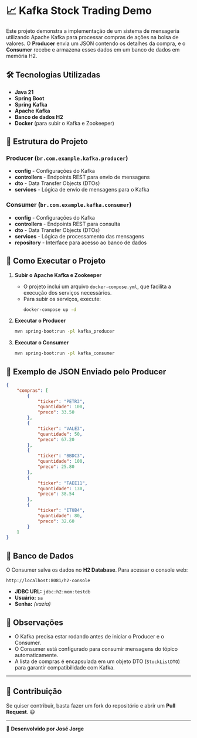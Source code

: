 # 📈 Kafka Stock Trading Demo

Este projeto demonstra a implementação de um sistema de mensageria utilizando Apache Kafka para processar compras de ações na bolsa de valores. O **Producer** envia um JSON contendo os detalhes da compra, e o **Consumer** recebe e armazena esses dados em um banco de dados em memória H2.

## 🛠 Tecnologias Utilizadas
- **Java 21**
- **Spring Boot**
- **Spring Kafka**
- **Apache Kafka**
- **Banco de dados H2**
- **Docker** (para subir o Kafka e Zookeeper)

## 📂 Estrutura do Projeto

### Producer (`br.com.example.kafka.producer`)
- **config** - Configurações do Kafka
- **controllers** - Endpoints REST para envio de mensagens
- **dto** - Data Transfer Objects (DTOs)
- **services** - Lógica de envio de mensagens para o Kafka

### Consumer (`br.com.example.kafka.consumer`)
- **config** - Configurações do Kafka
- **controllers** - Endpoints REST para consulta
- **dto** - Data Transfer Objects (DTOs)
- **services** - Lógica de processamento das mensagens
- **repository** - Interface para acesso ao banco de dados

## 🚀 Como Executar o Projeto

1. **Subir o Apache Kafka e Zookeeper**
   - O projeto inclui um arquivo `docker-compose.yml`, que facilita a execução dos serviços necessários.
   - Para subir os serviços, execute:
     ```sh
     docker-compose up -d
     ```

2. **Executar o Producer**
   ```sh
   mvn spring-boot:run -pl kafka_producer
   ```

3. **Executar o Consumer**
   ```sh
   mvn spring-boot:run -pl kafka_consumer
   ```

## 📄 Exemplo de JSON Enviado pelo Producer
```json
{
    "compras": [
        {
            "ticker": "PETR3",
            "quantidade": 100,
            "preco": 33.50
        },
        {
            "ticker": "VALE3",
            "quantidade": 50,
            "preco": 67.20
        },
        {
            "ticker": "BBDC3",
            "quantidade": 100,
            "preco": 25.80
        },
        {
            "ticker": "TAEE11",
            "quantidade": 130,
            "preco": 38.54
        },
        {
            "ticker": "ITUB4",
            "quantidade": 80,
            "preco": 32.60
        }
    ]
}
```

## 🏦 Banco de Dados
O Consumer salva os dados no **H2 Database**. Para acessar o console web:
```
http://localhost:8081/h2-console
```
- **JDBC URL:** `jdbc:h2:mem:testdb`
- **Usuário:** `sa`
- **Senha:** *(vazia)*

## 📌 Observações
- O Kafka precisa estar rodando antes de iniciar o Producer e o Consumer.
- O Consumer está configurado para consumir mensagens do tópico automaticamente.
- A lista de compras é encapsulada em um objeto DTO (`StockListDTO`) para garantir compatibilidade com Kafka.

---

## 📌 Contribuição
Se quiser contribuir, basta fazer um fork do repositório e abrir um **Pull Request**. 😃

---

🚀 **Desenvolvido por José Jorge**
